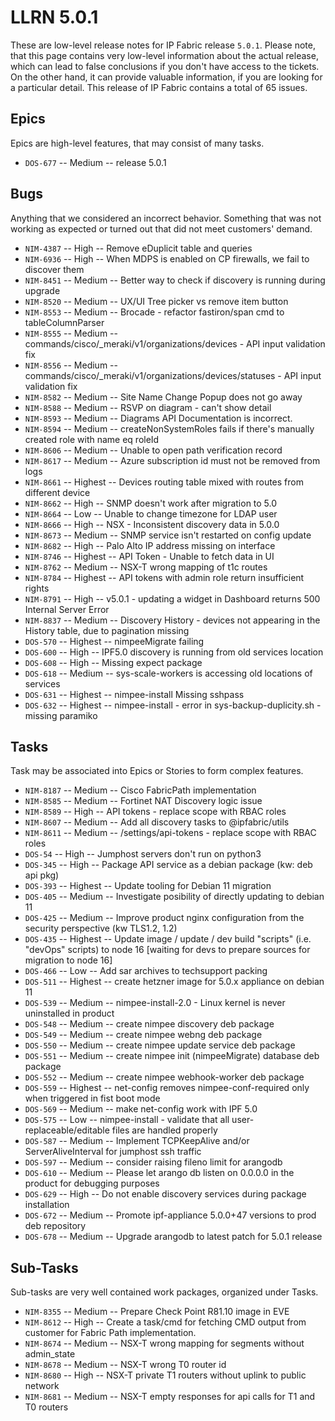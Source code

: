 # LLRN 5.0.1

These are low-level release notes for IP Fabric release `5.0.1`. Please note, that this page contains very low-level information about the actual release, which can lead to false conclusions if you don't have access to the tickets. On the other hand, it can provide valuable information, if you are looking for a particular detail. This release of IP Fabric contains a total of 65 issues.

## Epics

Epics are high-level features, that may consist of many tasks.

- `DOS-677` -- Medium -- release 5.0.1

## Bugs

Anything that we considered an incorrect behavior. Something that was not working as expected or turned out that did not meet customers' demand.

- `NIM-4387` -- High -- Remove eDuplicit table and queries
- `NIM-6936` -- High -- When MDPS is enabled on CP firewalls, we fail to discover them
- `NIM-8451` -- Medium -- Better way to check if discovery is running during upgrade
- `NIM-8520` -- Medium -- UX/UI Tree picker vs remove item button
- `NIM-8553` -- Medium -- Brocade - refactor fastiron/span cmd to tableColumnParser
- `NIM-8555` -- Medium -- commands/cisco/_meraki/v1/organizations/devices - API input validation fix
- `NIM-8556` -- Medium -- commands/cisco/_meraki/v1/organizations/devices/statuses - API input validation fix
- `NIM-8582` -- Medium -- Site Name Change Popup does not go away
- `NIM-8588` -- Medium -- RSVP on diagram - can't show detail
- `NIM-8593` -- Medium -- Diagrams API Documentation is incorrect.
- `NIM-8594` -- Medium -- createNonSystemRoles fails if there's manually created role with name eq roleId
- `NIM-8606` -- Medium -- Unable to open path verification record
- `NIM-8617` -- Medium -- Azure subscription id must not be removed from logs
- `NIM-8661` -- Highest -- Devices routing table mixed with routes from different device
- `NIM-8662` -- High -- SNMP doesn't work after migration to 5.0
- `NIM-8664` -- Low -- Unable to change timezone for LDAP user
- `NIM-8666` -- High -- NSX - Inconsistent discovery data in 5.0.0
- `NIM-8673` -- Medium -- SNMP service isn't restarted on config update
- `NIM-8682` -- High -- Palo Alto IP address missing on interface
- `NIM-8746` -- Highest -- API Token - Unable to fetch data in UI
- `NIM-8762` -- Medium -- NSX-T wrong mapping of t1c routes
- `NIM-8784` -- Highest -- API tokens with admin role return insufficient rights
- `NIM-8791` -- High -- v5.0.1 - updating a widget in Dashboard returns 500 Internal Server Error
- `NIM-8837` -- Medium -- Discovery History - devices not appearing in the History table, due to pagination missing
- `DOS-570` -- Highest -- nimpeeMigrate failing
- `DOS-600` -- High -- IPF5.0 discovery is running from old services location
- `DOS-608` -- High -- Missing expect package
- `DOS-618` -- Medium -- sys-scale-workers is accessing old locations of services
- `DOS-631` -- Highest -- nimpee-install Missing sshpass
- `DOS-632` -- Highest -- nimpee-install - error in sys-backup-duplicity.sh - missing paramiko

## Tasks

Task may be associated into Epics or Stories to form complex features.

- `NIM-8187` -- Medium -- Cisco FabricPath implementation
- `NIM-8585` -- Medium -- Fortinet NAT Discovery logic issue
- `NIM-8589` -- High -- API tokens - replace scope with RBAC roles
- `NIM-8607` -- Medium -- Add all discovery tasks to @ipfabric/utils
- `NIM-8611` -- Medium -- /settings/api-tokens - replace scope with RBAC roles
- `DOS-54` -- High -- Jumphost servers don't run on python3
- `DOS-345` -- High -- Package API service as a debian package (kw: deb api pkg)
- `DOS-393` -- Highest -- Update tooling for Debian 11 migration
- `DOS-405` -- Medium -- Investigate posibility of directly updating to debian 11
- `DOS-425` -- Medium -- Improve product nginx configuration from the security perspective (kw TLS1.2, 1.2)
- `DOS-435` -- Highest -- Update image / update / dev build "scripts" (i.e. "devOps" scripts) to node 16 [waiting for devs to prepare sources for migration to node 16]
- `DOS-466` -- Low -- Add sar archives to techsupport packing
- `DOS-511` -- Highest -- create hetzner image for 5.0.x appliance on debian 11
- `DOS-539` -- Medium -- nimpee-install-2.0 - Linux kernel is never uninstalled in product
- `DOS-548` -- Medium -- create nimpee discovery deb package
- `DOS-549` -- Medium -- create nimpee webng deb package
- `DOS-550` -- Medium -- create nimpee update service deb package
- `DOS-551` -- Medium -- create nimpee init (nimpeeMigrate) database deb package
- `DOS-552` -- Medium -- create nimpee webhook-worker deb package
- `DOS-559` -- Highest -- net-config removes nimpee-conf-required only when triggered in fist boot mode
- `DOS-569` -- Medium -- make net-config work with IPF 5.0
- `DOS-575` -- Low -- nimpee-install - validate that all user-replaceable/editable files are handled properly
- `DOS-587` -- Medium -- Implement TCPKeepAlive and/or ServerAliveInterval for jumphost ssh traffic
- `DOS-597` -- Medium -- consider raising fileno limit for arangodb
- `DOS-610` -- Medium -- Please let arango db listen on 0.0.0.0 in the product for debugging purposes
- `DOS-629` -- High -- Do not enable discovery services during package installation
- `DOS-672` -- Medium -- Promote ipf-appliance 5.0.0+47 versions to prod deb repository
- `DOS-678` -- Medium -- Upgrade arangodb to latest patch for 5.0.1 release

## Sub-Tasks

Sub-tasks are very well contained work packages, organized under Tasks.

- `NIM-8355` -- Medium -- Prepare Check Point R81.10 image in EVE
- `NIM-8612` -- High -- Create a task/cmd for fetching CMD output from customer for Fabric Path implementation.
- `NIM-8674` -- Medium -- NSX-T wrong mapping for segments without admin_state
- `NIM-8678` -- Medium -- NSX-T wrong T0 router id
- `NIM-8680` -- High -- NSX-T private T1 routers without uplink to public network
- `NIM-8681` -- Medium -- NSX-T empty responses for api calls for T1 and T0 routers
